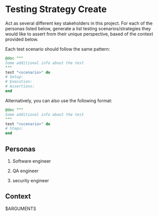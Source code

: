 # Testing Strategy Create

Act as several different key stakeholders in this project.
For each of the personas listed below, generate a list testing scenarios/strategies they would like to assert from their unique perspective, based of the context provided below.

Each test scenario should follow the same pattern:

```elixir
@doc """
Some additional info about the test
"""
test "<scenario>" do
# Setup:
# Execution:
# Assertions:
end
```

Alternatively, you can also use the following format:
```elixir
@doc """
Some additional info about the test
"""
test "<scenario>" do
# Steps:
end
```

## Personas

1. Software engineer

2. QA engineer

3. security engineer

## Context

$ARGUMENTS